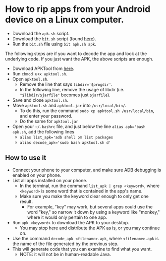 # How to rip apps from your Android device on a Linux computer.

* Download the `apk.sh` script.
* Download the `bit.sh` script (found [here](https://github.com/bjchau/bit)).
* Run the `bit.sh` file using `bit apk.sh apk`.

The following steps are if you want to decode the app and look at the underlying code. If you just want the APK, the above scripts are enough.
* Download APKTool from [here](https://ibotpeaches.github.io/Apktool/install/).
* Run `chmod u+x apktool.sh`.
* Open `apktool.sh`.
  * Remove the line that says `libdir='$progdir'`.
  * In the following line, remove the usage of libdir (i.e. `"$libdir/$jarfile"` becomes just `$jarfile`).
* Save and close `apktool.sh`.
* Move `apktool.sh` and `apktool.jar` into `/usr/local/bin/`.
  * To do this, run the command `sudo cp apktool.sh /usr/local/bin`, and enter your password.
  * Do the same for `apktool.jar`
* Open your `~/.bashrc` file, and just below the line `alias apk='bash apk.sh`, add the following lines
  * `alias list_apk='adb shell pm list packages`
  * `alias decode_apk='sudo bash apktool.sh d'`


## How to use it

* Connect your phone to your computer, and make sure ADB debugging is enabled on your phone.
* List all apps installed on your phone.
  * In the terminal, run the command `list_apk | grep <keyword>`, where `<keyword>` is some word that is contained in the app's name.
  * Make sure you make the keyword clear enough to only get one result.
    * For example, "key" may work, but several apps could use the word "key," so narrow it down by using a keyword like "monkey," where it would only pertain to one app.
* Run `apk <keyword>` to download the APK to your desktop.
  * You may stop here and distribute the APK as is, or you may continue on.
* Use the command `decode_apk <filename>.apk`, where `<filename>.apk` is the name of the file generated by the previous step.
* This will generate code that you can examine to find what you want. 
  * NOTE: it will not be in human-readable Java.
